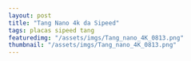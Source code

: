 ```yaml
---
layout: post
title: "Tang Nano 4k da Sipeed"
tags: placas sipeed tang
featuredimg: "/assets/imgs/Tang_nano_4K_0813.png"
thumbnail: "/assets/imgs/Tang_nano_4K_0813.png"
---
```



